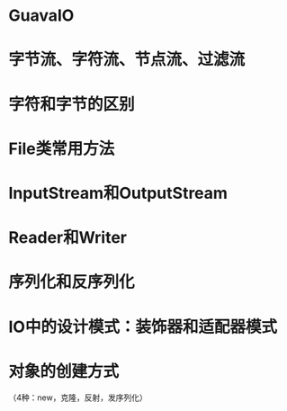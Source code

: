 # GuavaIO

# 字节流、字符流、节点流、过滤流

# 字符和字节的区别

# File类常用方法

# InputStream和OutputStream

# Reader和Writer

# 序列化和反序列化

# IO中的设计模式：装饰器和适配器模式

# 对象的创建方式

（4种：new，克隆，反射，发序列化）

